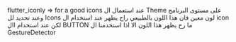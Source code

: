 flutter_iconly => for a good icons
عند استعمال ال Theme  على مستوى البرنامج وعند تحديد لل Icons لون معين فان هذا اللون بالطبيعي راح يظهر عند استخدام ال icon لكن عند استخدام اال BUTTON ما رح يظهر هذا اللون الا اذا استخدمنا ال GestureDetector 
